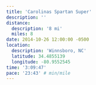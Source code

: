 ```yaml
---
title: 'Carolinas Spartan Super'
description: ''
distance:
  description: '8 mi'
  miles: 8
date: 2014-10-26 12:00:00 -0500
location:
  description: 'Winnsboro, NC'
  latitude: 34.4855139
  longitude: -80.9552545
time: '3:09:47'
pace: '23:43' # min/mile
---
```


